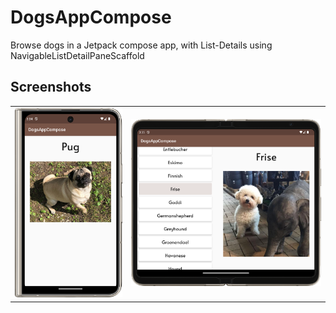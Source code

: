 # DogsAppCompose
Browse dogs in a Jetpack compose app, with List-Details using NavigableListDetailPaneScaffold

## Screenshots
<table>
  <tr>
    <td><img src="https://raw.githubusercontent.com/pa1pal/DogsAppCompose/main/screenshots/pug.png"></td>
    <td><img src="https://raw.githubusercontent.com/pa1pal/DogsAppCompose/main/screenshots/fries.png"></td>
  </tr>
</table>

